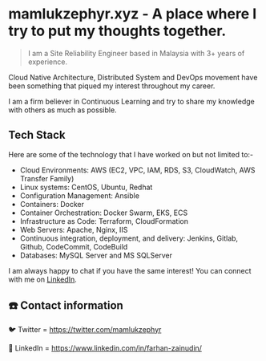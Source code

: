# mamlukzephyr.xyz - A place where I try to put my thoughts together.

> I am a Site Reliability Engineer based in Malaysia with 3+ years of experience.

  Cloud Native Architecture, Distributed System and DevOps movement have been something that piqued my interest throughout my career.

  I am a firm believer in Continuous Learning and try to share my knowledge with others as much as possible.

## Tech Stack

Here are some of the technology that I have worked on but not limited to:-

- Cloud Environments: AWS (EC2, VPC, IAM, RDS, S3, CloudWatch, AWS Transfer Family)
- Linux systems: CentOS, Ubuntu, Redhat
- Configuration Management: Ansible
- Containers: Docker
- Container Orchestration: Docker Swarm, EKS, ECS
- Infrastructure as Code: Terraform, CloudFormation
- Web Servers: Apache, Nginx, IIS
- Continuous integration, deployment, and delivery: Jenkins, Gitlab, Github, CodeCommit, CodeBuild
- Databases: MySQL Server and MS SQLServer

I am always happy to chat if you have the same interest! You can connect with me on [LinkedIn](https://www.linkedin.com/in/farhan-zainudin/).

## ☎️ Contact information

🐦 Twitter = https://twitter.com/mamlukzephyr

🔗 LinkedIn = https://www.linkedin.com/in/farhan-zainudin/